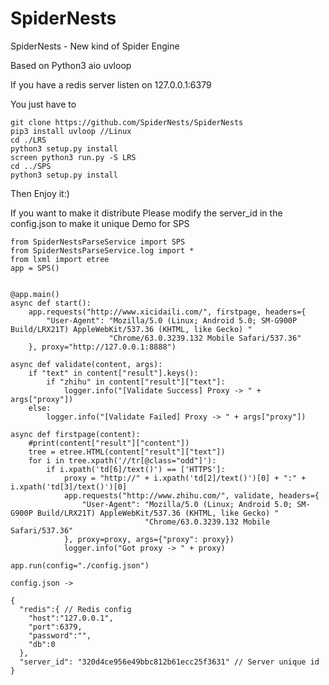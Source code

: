 # SpiderNests
SpiderNests - New kind of Spider Engine

Based on Python3 aio uvloop

If you have a redis server listen on 127.0.0.1:6379

You just have to

    git clone https://github.com/SpiderNests/SpiderNests
    pip3 install uvloop //Linux
    cd ./LRS
    python3 setup.py install
    screen python3 run.py -S LRS
    cd ../SPS
    python3 setup.py install
    
  
Then Enjoy it:)

If you want to make it distribute
Please modify the server_id in the config.json to make it unique
Demo for SPS

    from SpiderNestsParseService import SPS
    from SpiderNestsParseService.log import *
    from lxml import etree
    app = SPS()


    @app.main()
    async def start():
        app.requests("http://www.xicidaili.com/", firstpage, headers={
            "User-Agent": "Mozilla/5.0 (Linux; Android 5.0; SM-G900P Build/LRX21T) AppleWebKit/537.36 (KHTML, like Gecko) "
                          "Chrome/63.0.3239.132 Mobile Safari/537.36"
        }, proxy="http://127.0.0.1:8888")

    async def validate(content, args):
        if "text" in content["result"].keys():
            if "zhihu" in content["result"]["text"]:
                logger.info("[Validate Success] Proxy -> " + args["proxy"])
        else:
            logger.info("[Validate Failed] Proxy -> " + args["proxy"])

    async def firstpage(content):
        #print(content["result"]["content"])
        tree = etree.HTML(content["result"]["text"])
        for i in tree.xpath('//tr[@class="odd"]'):
            if i.xpath('td[6]/text()') == ['HTTPS']:
                proxy = "http://" + i.xpath('td[2]/text()')[0] + ":" + i.xpath('td[3]/text()')[0]
                app.requests("http://www.zhihu.com/", validate, headers={
                    "User-Agent": "Mozilla/5.0 (Linux; Android 5.0; SM-G900P Build/LRX21T) AppleWebKit/537.36 (KHTML, like Gecko) "
                                  "Chrome/63.0.3239.132 Mobile Safari/537.36"
                }, proxy=proxy, args={"proxy": proxy})
                logger.info("Got proxy -> " + proxy)

    app.run(config="./config.json")
    
    config.json ->
    
    {
      "redis":{ // Redis config
        "host":"127.0.0.1",
        "port":6379,
        "password":"",
        "db":0
      },
      "server_id": "320d4ce956e49bbc812b61ecc25f3631" // Server unique id
    }
